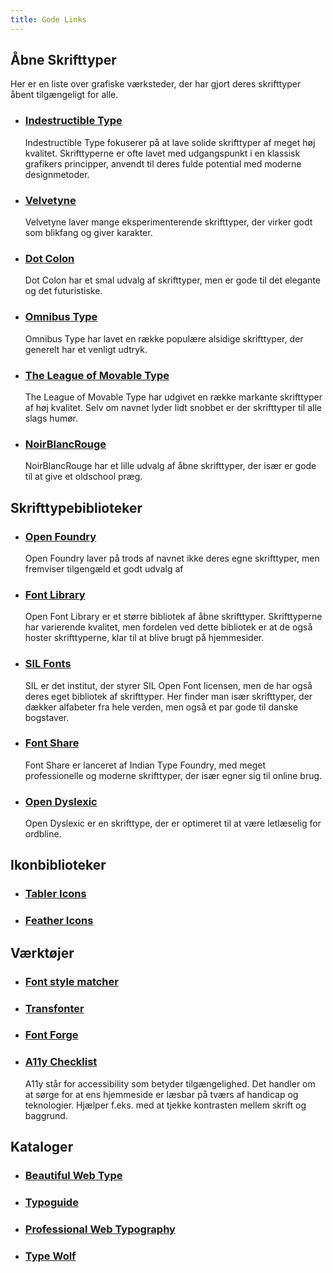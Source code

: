 ```yaml
---
title: Gode Links
---
```


## Åbne Skrifttyper
Her er en liste over grafiske værksteder, der har gjort deres skrifttyper åbent tilgængeligt for alle.

- ### [Indestructible Type](https://indestructibletype.com)
    Indestructible Type fokuserer på at lave solide skrifttyper af meget høj kvalitet. Skrifttyperne er ofte lavet med udgangspunkt i en klassisk grafikers principper, anvendt til deres fulde potential med moderne designmetoder.

- ### [Velvetyne](https://velvetyne.fr)
    Velvetyne laver mange eksperimenterende skrifttyper, der virker godt som blikfang og giver karakter.

- ### [Dot Colon](https://dotcolon.net)
    Dot Colon har et smal udvalg af skrifttyper, men er gode til det elegante og det futuristiske.

- ### [Omnibus Type](https://omnibus-type.com)
    Omnibus Type har lavet en række populære alsidige skrifttyper, der generelt har et venligt udtryk.

- ### [The League of Movable Type](https://www.theleagueofmoveabletype.com/)
    The League of Movable Type har udgivet en række markante skrifttyper af høj kvalitet. Selv om navnet lyder lidt snobbet er der skrifttyper til alle slags humør.


- ### [NoirBlancRouge](https://noirblancrouge.com/category-font/open-custom_fonts/)
    NoirBlancRouge har et lille udvalg af åbne skrifttyper, der især er gode til at give et oldschool præg.

## Skrifttypebiblioteker

- ### [Open Foundry](https://open-foundry.com)
    Open Foundry laver på trods af navnet ikke deres egne skrifttyper, men fremviser tilgengæld et godt udvalg af 

- ### [Font Library](https://font-library.org)
    Open Font Library er et større bibliotek af åbne skrifttyper. Skrifttyperne har varierende kvalitet, men fordelen ved dette bibliotek er at de også hoster skrifttyperne, klar til at blive brugt på hjemmesider.

- ### [SIL Fonts](https://software.sil.org/fonts/)
    SIL er det institut, der styrer SIL Open Font licensen, men de har også deres eget bibliotek af skrifttyper. Her finder man især skrifttyper, der dækker alfabeter fra hele verden, men også et par gode til danske bogstaver. 

- ### [Font Share](https://www.fontshare.com)
    Font Share er lanceret af Indian Type Foundry, med meget professionelle og moderne skrifttyper, der især egner sig til online brug.

- ### [Open Dyslexic](https://opendyslexic.org)
    Open Dyslexic er en skrifttype, der er optimeret til at være letlæselig for ordbline.

## Ikonbiblioteker
- ### [Tabler Icons](https://tabler-icons.io)
- ### [Feather Icons](https://feathericons.com)

## Værktøjer
- ### [Font style matcher](https://meowni.ca/fontstyle-matcher/)
- ### [Transfonter](https://transfonter.org)
- ### [Font Forge](https://fontforge.org)
- ### [A11y Checklist](https://www.a11yproject.com/checklist/)
    A11y står for accessibility som betyder tilgængelighed. Det handler om at sørge for at ens hjemmeside er læsbar på tværs af handicap og teknologier. Hjælper f.eks. med at tjekke kontrasten mellem skrift og baggrund.

## Kataloger

- ### [Beautiful Web Type](https://beautifulwebtype.com)
- ### [Typoguide](http://typogui.de)
- ### [Professional Web Typography](https://prowebtype.com)
- ### [Type Wolf](https://typewolf.com)

